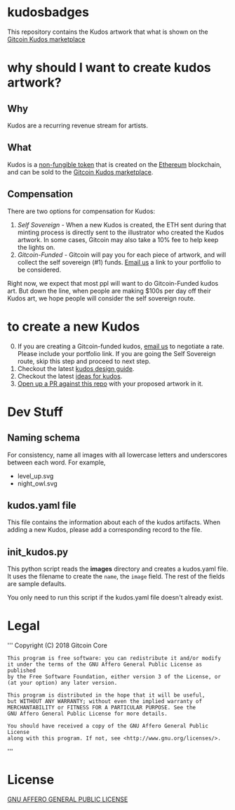 # kudosbadges

This repository contains the Kudos artwork that what is shown on the [Gitcoin Kudos marketplace](https://gitcoin.co/kudos)

# why should I want to create kudos artwork?

## Why

Kudos are a recurring revenue stream for artists.

## What 

Kudos is a [non-fungible token](https://en.wikipedia.org/wiki/Non-fungible_token) that is created on the [Ethereum](https://www.ethereum.org/) blockchain, and can be sold to the [Gitcoin Kudos marketplace](https://gitcoin.co/kudos).  

## Compensation

There are two options for compensation for Kudos:

1. *Self Sovereign* - When a new Kudos is created, the ETH sent during that minting process is directly sent to the illustrator who created the Kudos artwork. In some cases, Gitcoin may also take a 10% fee to help keep the lights on.
1. *Gitcoin-Funded* - Gitcoin will pay you for each piece of artwork, and will collect the self sovereign (#1) funds.  [Email us](mailto:founders@gitcoin.co) a link to your portfolio to be considered.

Right now, we expect that most ppl will want to do Gitcoin-Funded kudos art. But down the line, when people are making $100s per day off their Kudos art, we hope people will consider the self sovereign route.


# to create a new Kudos

0. If you are creating a Gitcoin-funded kudos, [email us](mailto:founders@gitcoin.co) to negotiate a rate.  Please include your portfolio link.  If you are going the Self Sovereign route, skip this step and proceed to next step.
1. Checkout the latest [kudos design guide](https://github.com/gitcoinco/creative/tree/master/kudos_guide).
2. Checkout the latest [ideas for kudos](https://github.com/gitcoinco/kudosbadges/projects/1).
3. [Open up a PR against this repo](https://help.github.com/articles/creating-a-pull-request-from-a-fork/) with your proposed artwork in it.

# Dev Stuff

## Naming schema

For consistency, name all images with all lowercase letters and underscores between each word.  For example,

- level_up.svg
- night_owl.svg

## kudos.yaml file

This file contains the information about each of the kudos artifacts.  When adding a new Kudos, please add a corresponding record to the file.

## init_kudos.py

This python script reads the **images** directory and creates a kudos.yaml file.  It uses the filename to create the `name`, the `image` field.  The rest of the fields are sample defaults.

You only need to run this script if the kudos.yaml file doesn't already exist.





# Legal

'''
    Copyright (C) 2018 Gitcoin Core

    This program is free software: you can redistribute it and/or modify
    it under the terms of the GNU Affero General Public License as published
    by the Free Software Foundation, either version 3 of the License, or
    (at your option) any later version.

    This program is distributed in the hope that it will be useful,
    but WITHOUT ANY WARRANTY; without even the implied warranty of
    MERCHANTABILITY or FITNESS FOR A PARTICULAR PURPOSE. See the
    GNU Affero General Public License for more details.

    You should have received a copy of the GNU Affero General Public License
    along with this program. If not, see <http://www.gnu.org/licenses/>.

'''

# License

[GNU AFFERO GENERAL PUBLIC LICENSE](../LICENSE)

<!-- Google Analytics -->
<img src='https://ga-beacon.appspot.com/UA-102304388-1/gitcoinco/kudosbadges' style='width:1px; height:1px;' >

